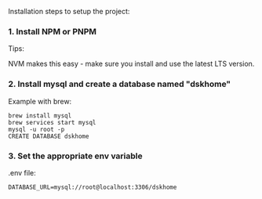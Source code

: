 Installation steps to setup the project:

### 1. Install NPM or PNPM

Tips:

NVM makes this easy - make sure you install and use the latest LTS version.

### 2. Install mysql and create a database named "dskhome"

Example with brew:

```
brew install mysql
brew services start mysql
mysql -u root -p
CREATE DATABASE dskhome
```

### 3. Set the appropriate env variable

.env file:
```
DATABASE_URL=mysql://root@localhost:3306/dskhome
```